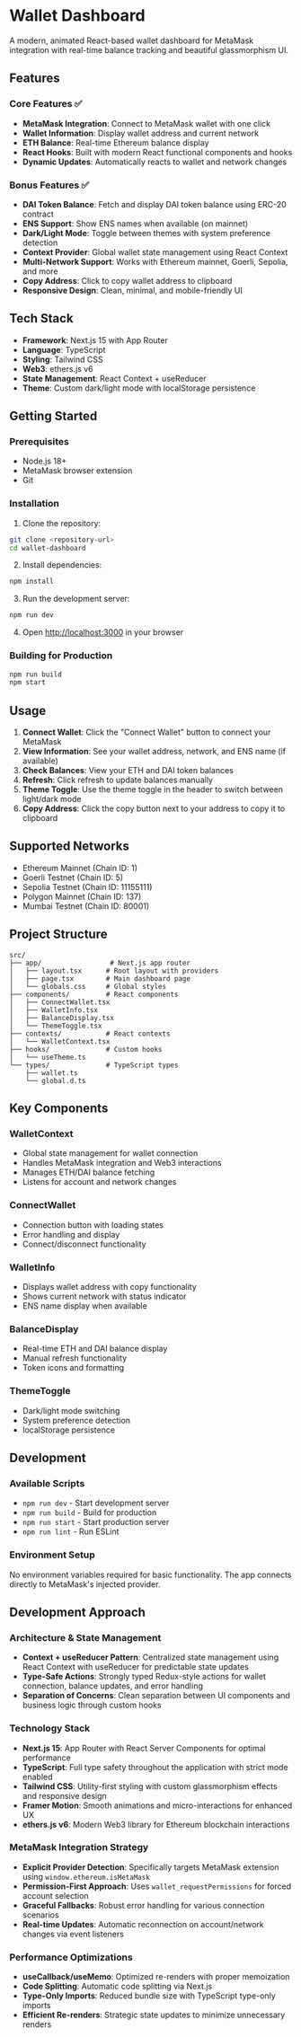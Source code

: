 # Wallet Dashboard

A modern, animated React-based wallet dashboard for MetaMask integration with real-time balance tracking and beautiful glassmorphism UI.

## Features

### Core Features ✅

- **MetaMask Integration**: Connect to MetaMask wallet with one click
- **Wallet Information**: Display wallet address and current network
- **ETH Balance**: Real-time Ethereum balance display
- **React Hooks**: Built with modern React functional components and hooks
- **Dynamic Updates**: Automatically reacts to wallet and network changes

### Bonus Features ✅

- **DAI Token Balance**: Fetch and display DAI token balance using ERC-20 contract
- **ENS Support**: Show ENS names when available (on mainnet)
- **Dark/Light Mode**: Toggle between themes with system preference detection
- **Context Provider**: Global wallet state management using React Context
- **Multi-Network Support**: Works with Ethereum mainnet, Goerli, Sepolia, and more
- **Copy Address**: Click to copy wallet address to clipboard
- **Responsive Design**: Clean, minimal, and mobile-friendly UI

## Tech Stack

- **Framework**: Next.js 15 with App Router
- **Language**: TypeScript
- **Styling**: Tailwind CSS
- **Web3**: ethers.js v6
- **State Management**: React Context + useReducer
- **Theme**: Custom dark/light mode with localStorage persistence

## Getting Started

### Prerequisites

- Node.js 18+
- MetaMask browser extension
- Git

### Installation

1. Clone the repository:

```bash
git clone <repository-url>
cd wallet-dashboard
```

2. Install dependencies:

```bash
npm install
```

3. Run the development server:

```bash
npm run dev
```

4. Open [http://localhost:3000](http://localhost:3000) in your browser

### Building for Production

```bash
npm run build
npm start
```

## Usage

1. **Connect Wallet**: Click the "Connect Wallet" button to connect your MetaMask
2. **View Information**: See your wallet address, network, and ENS name (if available)
3. **Check Balances**: View your ETH and DAI token balances
4. **Refresh**: Click refresh to update balances manually
5. **Theme Toggle**: Use the theme toggle in the header to switch between light/dark mode
6. **Copy Address**: Click the copy button next to your address to copy it to clipboard

## Supported Networks

- Ethereum Mainnet (Chain ID: 1)
- Goerli Testnet (Chain ID: 5)
- Sepolia Testnet (Chain ID: 11155111)
- Polygon Mainnet (Chain ID: 137)
- Mumbai Testnet (Chain ID: 80001)

## Project Structure

```
src/
├── app/                 # Next.js app router
│   ├── layout.tsx      # Root layout with providers
│   ├── page.tsx        # Main dashboard page
│   └── globals.css     # Global styles
├── components/         # React components
│   ├── ConnectWallet.tsx
│   ├── WalletInfo.tsx
│   ├── BalanceDisplay.tsx
│   └── ThemeToggle.tsx
├── contexts/           # React contexts
│   └── WalletContext.tsx
├── hooks/              # Custom hooks
│   └── useTheme.ts
└── types/              # TypeScript types
    ├── wallet.ts
    └── global.d.ts
```

## Key Components

### WalletContext

- Global state management for wallet connection
- Handles MetaMask integration and Web3 interactions
- Manages ETH/DAI balance fetching
- Listens for account and network changes

### ConnectWallet

- Connection button with loading states
- Error handling and display
- Connect/disconnect functionality

### WalletInfo

- Displays wallet address with copy functionality
- Shows current network with status indicator
- ENS name display when available

### BalanceDisplay

- Real-time ETH and DAI balance display
- Manual refresh functionality
- Token icons and formatting

### ThemeToggle

- Dark/light mode switching
- System preference detection
- localStorage persistence

## Development

### Available Scripts

- `npm run dev` - Start development server
- `npm run build` - Build for production
- `npm run start` - Start production server
- `npm run lint` - Run ESLint

### Environment Setup

No environment variables required for basic functionality. The app connects directly to MetaMask's injected provider.

## Development Approach

### **Architecture & State Management**

- **Context + useReducer Pattern**: Centralized state management using React Context with useReducer for predictable state updates
- **Type-Safe Actions**: Strongly typed Redux-style actions for wallet connection, balance updates, and error handling
- **Separation of Concerns**: Clean separation between UI components and business logic through custom hooks

### **Technology Stack**

- **Next.js 15**: App Router with React Server Components for optimal performance
- **TypeScript**: Full type safety throughout the application with strict mode enabled
- **Tailwind CSS**: Utility-first styling with custom glassmorphism effects and responsive design
- **Framer Motion**: Smooth animations and micro-interactions for enhanced UX
- **ethers.js v6**: Modern Web3 library for Ethereum blockchain interactions

### **MetaMask Integration Strategy**

- **Explicit Provider Detection**: Specifically targets MetaMask extension using `window.ethereum.isMetaMask`
- **Permission-First Approach**: Uses `wallet_requestPermissions` for forced account selection
- **Graceful Fallbacks**: Robust error handling for various connection scenarios
- **Real-time Updates**: Automatic reconnection on account/network changes via event listeners

### **Performance Optimizations**

- **useCallback/useMemo**: Optimized re-renders with proper memoization
- **Code Splitting**: Automatic code splitting via Next.js
- **Type-Only Imports**: Reduced bundle size with TypeScript type-only imports
- **Efficient Re-renders**: Strategic state updates to minimize unnecessary renders
